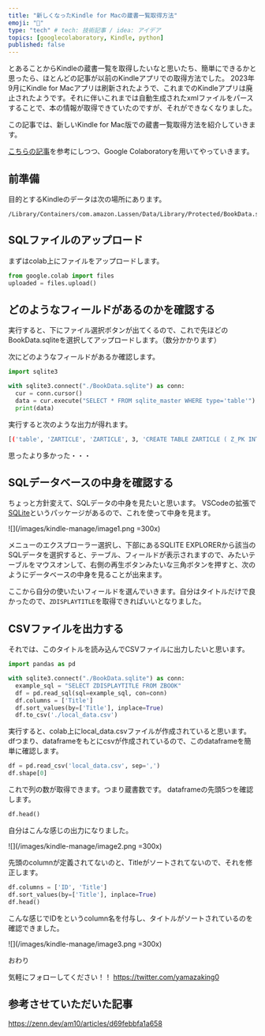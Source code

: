 ```yaml
---
title: "新しくなったKindle for Macの蔵書一覧取得方法"
emoji: "📘"
type: "tech" # tech: 技術記事 / idea: アイデア
topics: [googlecolaboratory, Kindle, python]
published: false
---
```


とあることからKindleの蔵書一覧を取得したいなと思いたち、簡単にできるかと思ったら、ほとんどの記事が以前のKindleアプリでの取得方法でした。
2023年9月にKindle for Macアプリは刷新されたようで、これまでのKindleアプリは廃止されたようです。それに伴いこれまでは自動生成されたxmlファイルをパースすることで、本の情報が取得できていたのですが、それができなくなりました。

この記事では、新しいKindle for Mac版での蔵書一覧取得方法を紹介していきます。

[こちらの記事](https://zenn.dev/am10/articles/d69febbfa1a658)を参考にしつつ、Google Colaboratoryを用いてやっていきます。

## 前準備

目的とするKindleのデータは次の場所にあります。
```
/Library/Containers/com.amazon.Lassen/Data/Library/Protected/BookData.sqlite
```

## SQLファイルのアップロード

まずはcolab上にファイルをアップロードします。

```python
from google.colab import files
uploaded = files.upload()
```

## どのようなフィールドがあるのかを確認する

実行すると、下にファイル選択ボタンが出てくるので、これで先ほどのBookData.sqliteを選択してアップロードします。（数分かかります）

次にどのようなフィールドがあるか確認します。

```python
import sqlite3

with sqlite3.connect("./BookData.sqlite") as conn:
  cur = conn.cursor()
  data = cur.execute("SELECT * FROM sqlite_master WHERE type='table'").fetchall()
  print(data)

```

実行すると次のような出力が得れます。

```bash
[('table', 'ZARTICLE', 'ZARTICLE', 3, 'CREATE TABLE ZARTICLE ( Z_PK INTEGER PRIMARY KEY, Z_ENT INTEGER, Z_OPT INTEGER, ZRAWINDEX INTEGER, ZRAWISUNREAD INTEGER, Z2RAWARTICLES INTEGER )'), ('table', 'ZBOOK', 'ZBOOK', 4, 'CREATE TABLE ZBOOK ( Z_PK INTEGER PRIMARY KEY, Z_ENT INTEGER, Z_OPT INTEGER, ZISHIDDENBYUSER INTEGER, ZRAWAUTOSHELVE INTEGER, ZRAWBOOKSTATE INTEGER, ZRAWBOOKTYPE INTEGER, ZRAWBOOKUPGRADESNEEDED INTEGER, ZRAWCURRENTPOSITION INTEGER, ZRAWERL INTEGER, ZRAWFILESIZE INTEGER, ZRAWHASCOMPANION INTEGER, ZRAWHASFIXEDMOPHIGHLIGHTS INTEGER, ZRAWINBOOKCOVERCHECKED INTEGER, ZRAWISARCHIVABLE INTEGER, ZRAWISDICTIONARY INTEGER, ZRAWISENCRYPTED INTEGER, ZRAWISHIDDEN INTEGER, ZRAWISKEPT INTEGER, ZRAWISMULTIMEDIA INTEGER, ZRAWISPENDINGVERIFICATION INTEGER, ZRAWISSMDCREATEDDICTIONARY INTEGER, ZRAWISTRANSLATIONDICTIONARY INTEGER, ZRAWISUNREAD INTEGER, ZRAWLASTACCESSTIME INTEGER, ZRAWLASTOPENSUCCEEDED INTEGER, ZRAWLASTVIEW INTEGER, ZRAWMAXLOCATION INTEGER, ZRAWMAXPOSITION INTEGER, ZRAWNCXINFOSTORED INTEGER, ZRAWPROGRESSDOTCATEGORY INTEGER, ZRAWPUBLICATIONDATE INTEGER, ZRAWREADSTATE INTEGER, ZRAWREADSTATEORIGIN INTEGER, ZRAWREADINGMODE INTEGER, ZRAWUSERVISIBLELABELING INTEGER, ZCOMPANION INTEGER, ZALTERNATESORTTITLE VARCHAR, ZBOOKID VARCHAR, ZBUNDLEPATH VARCHAR, ZCONTENTTAGS VARCHAR, ZDICTIONARYLOCALEID VARCHAR, ZDICTIONARYSHORTTITLE VARCHAR, ZDICTIONARYSOURCELANG VARCHAR, ZDISPLAYTITLE VARCHAR, ZGROUPID VARCHAR, ZLANGUAGE VARCHAR, ZLONGCURRENTPOSITION VARCHAR, ZLONGMAXPOSITION VARCHAR, ZMIMETYPE VARCHAR, ZPARENTASIN VARCHAR, ZPATH VARCHAR, ZPERASINGUID VARCHAR, ZRAWPUBLISHER VARCHAR, ZSHELF VARCHAR, ZSORTTITLE VARCHAR, ZWATERMARK VARCHAR, ZALTERNATESORTAUTHOR BLOB, ZDISPLAYAUTHOR BLOB, ZEXTENDEDMETADATA BLOB, ZORIGINS BLOB, ZSORTAUTHOR BLOB, ZSYNCMETADATAATTRIBUTES BLOB, ZRAWTITLEDETAILSJSON BLOB )'), ('table', 'ZBOOKEXT', 'ZBOOKEXT', 5, 'CREATE TABLE ZBOOKEXT ( Z_PK INTEGER PRIMARY KEY, Z_ENT INTEGER, Z_OPT INTEGER, ZBOOKID VARCHAR, ZDOWNLOADORIGIN VARCHAR )'), ('table', 'ZBOOKUPDATE', 'ZBOOKUPDATE', 6, 'CREATE TABLE ZBOOKUPDATE ( Z_PK INTEGER PRIMARY KEY, Z_ENT INTEGER, Z_OPT INTEGER, ZPLUGINRETRIES INTEGER, ZRAWUPDATESTATE INTEGER, ZENDTIME TIMESTAMP, ZLASTUPDATEATTEMPT TIMESTAMP, ZSTARTTIME TIMESTAMP, ZBOOKID VARCHAR, ZUPDATEID VARCHAR, ZUPDATEREQUESTID VARCHAR )'), ('table', 'ZCOLLECTIONITEM', 'ZCOLLECTIONITEM', 7, 'CREATE TABLE ZCOLLECTIONITEM ( Z_PK INTEGER PRIMARY KEY, Z_ENT INTEGER, Z_OPT INTEGER, ZSYNCHINT INTEGER, ZBOOK INTEGER, ZCOLLECTION INTEGER, ZRAWORDER FLOAT, ZCOLLECTIONID VARCHAR, ZITEMID VARCHAR )'), ('table', 'ZCOLLECTIONV2', 'ZCOLLECTIONV2', 8, 'CREATE TABLE ZCOLLECTIONV2 ( Z_PK INTEGER PRIMARY KEY, Z_ENT INTEGER, Z_OPT INTEGER, ZRAWLASTACCESSTIME INTEGER, ZSYNCHINT INTEGER, ZALTERNATESORTNAME VARCHAR, ZCOLLECTIONID VARCHAR, ZCONTENTTYPE VARCHAR, ZLANGUAGE VARCHAR, ZNAME VARCHAR, ZPHONETICNAME VARCHAR, ZSORTNAME VARCHAR )'), ('table', 'ZGROUP', 'ZGROUP', 9, 'CREATE TABLE ZGROUP ( Z_PK INTEGER PRIMARY KEY, Z_ENT INTEGER, Z_OPT INTEGER, ZLASTACCESSTIME INTEGER, ZLASTACCESSTIMEFORDOWNLOAD INTEGER, ZRAWPUBLICATIONDATE INTEGER, ZTOTALSIZE INTEGER, ZSERIESCOVERIMAGE INTEGER, ZGROUPID VARCHAR, ZALTERNATESORTAUTHOR VARCHAR, ZALTERNATESORTTITLE VARCHAR, ZCOLLECTIONORDERTYPE VARCHAR, ZCOVERBOOKID VARCHAR, ZDETAILPAGEASIN VARCHAR, ZDISPLAYAUTHOR VARCHAR, ZDISPLAYNAME VARCHAR, ZSERIESTYPE VARCHAR, ZSORTAUTHOR VARCHAR, ZSORTTITLE VARCHAR, ZRAWSERIESCOLLECTIONTYPES BLOB )'), ('table', 'ZGROUPITEM', 'ZGROUPITEM', 10, 'CREATE TABLE ZGROUPITEM ( Z_PK INTEGER PRIMARY KEY, Z_ENT INTEGER, Z_OPT INTEGER, ZBOOK INTEGER, ZPARENTCONTAINER INTEGER, Z7_PARENTCONTAINER INTEGER, ZPOSITION INTEGER, ZITEMID VARCHAR, ZPOSITIONLABEL VARCHAR, ZRAWITEMCOLLECTIONTYPE VARCHAR )'), ('table', 'ZSERIESAUTHOR', 'ZSERIESAUTHOR', 11, 'CREATE TABLE ZSERIESAUTHOR ( Z_PK INTEGER PRIMARY KEY, Z_ENT INTEGER, Z_OPT INTEGER, ZSERIES INTEGER, Z_FOK_SERIES INTEGER, ZAUTHORNAME VARCHAR, ZAUTHORPRONUNCIATION VARCHAR )'), ('table', 'ZSERIESIMAGE', 'ZSERIESIMAGE', 12, 'CREATE TABLE ZSERIESIMAGE ( Z_PK INTEGER PRIMARY KEY, Z_ENT INTEGER, Z_OPT INTEGER, ZSERIES INTEGER, ZEXTENSION VARCHAR, ZIMAGEID VARCHAR )'), ('table', 'Z_PRIMARYKEY', 'Z_PRIMARYKEY', 40, 'CREATE TABLE Z_PRIMARYKEY (Z_ENT INTEGER PRIMARY KEY, Z_NAME VARCHAR, Z_SUPER INTEGER, Z_MAX INTEGER)'), ('table', 'Z_METADATA', 'Z_METADATA', 41, 'CREATE TABLE Z_METADATA (Z_VERSION INTEGER PRIMARY KEY, Z_UUID VARCHAR(255), Z_PLIST BLOB)'), ('table', 'Z_MODELCACHE', 'Z_MODELCACHE', 42, 'CREATE TABLE Z_MODELCACHE (Z_CONTENT BLOB)')]
```

思ったより多かった・・・

## SQLデータベースの中身を確認する

ちょっと方針変えて、SQLデータの中身を見たいと思います。
VSCodeの拡張で[SQLite](https://marketplace.visualstudio.com/items?itemName=alexcvzz.vscode-sqlite)というパッケージがあるので、これを使って中身を見ます。

![](/images/kindle-manage/image1.png =300x)



メニューのエクスプローラー選択し、下部にあるSQLITE EXPLORERから該当のSQLデータを選択すると、テーブル、フィールドが表示されますので、みたいテーブルをマウスオンして、右側の再生ボタンみたいな三角ボタンを押すと、次のようにデータベースの中身を見ることが出来ます。

ここから自分の使いたいフィールドを選んでいきます。自分はタイトルだけで良かったので、``ZDISPLAYTITLE``を取得できればいいとなりました。

## CSVファイルを出力する
それでは、このタイトルを読み込んでCSVファイルに出力したいと思います。

```python
import pandas as pd

with sqlite3.connect("./BookData.sqlite") as conn:
  example_sql = "SELECT ZDISPLAYTITLE FROM ZBOOK"
  df = pd.read_sql(sql=example_sql, con=conn)
  df.columns = ['Title']
  df.sort_values(by=['Title'], inplace=True)
  df.to_csv('./local_data.csv')
```

実行すると、colab上にlocal_data.csvファイルが作成されていると思います。
dfつまり、dataframeをもとにcsvが作成されているので、このdataframeを簡単に確認します。

```python
df = pd.read_csv('local_data.csv', sep=',')
df.shape[0]
```

これで列の数が取得できます。つまり蔵書数です。
dataframeの先頭5つを確認します。

```python
df.head()
```
自分はこんな感じの出力になりました。

![](/images/kindle-manage/image2.png =300x)

先頭のcolumnが定義されてないのと、Titleがソートされてないので、それを修正します。

```python
df.columns = ['ID', 'Title']
df.sort_values(by=['Title'], inplace=True)
df.head()
```

こんな感じでIDをというcolumn名を付与し、タイトルがソートされているのを確認できました。

![](/images/kindle-manage/image3.png =300x)

おわり

気軽にフォローしてください！！
https://twitter.com/yamazaking0

## 参考させていただいた記事
https://zenn.dev/am10/articles/d69febbfa1a658




